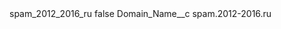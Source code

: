 <?xml version="1.0" encoding="UTF-8"?>
<CustomMetadata xmlns="http://soap.sforce.com/2006/04/metadata" xmlns:xsi="http://www.w3.org/2001/XMLSchema-instance" xmlns:xsd="http://www.w3.org/2001/XMLSchema">
    <label>spam_2012_2016_ru</label>
    <protected>false</protected>
    <values>
        <field>Domain_Name__c</field>
        <value xsi:type="xsd:string">spam.2012-2016.ru</value>
    </values>
</CustomMetadata>
